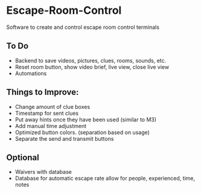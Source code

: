 # Escape-Room-Control
Software to create and control escape room control terminals

## To Do
- Backend to save videos, pictures, clues, rooms, sounds, etc. 
- Reset room button, show video brief, live view, close live view
- Automations

## Things to Improve:
- Change amount of clue boxes
- Timestamp for sent clues
- Put away hints once they have been used (similar to M3)
- Add manual time adjustment
- Optimized button colors. (separation based on usage)
- Separate the send and transmit buttons

## Optional
- Waivers with database
- Database for automatic escape rate allow for people, experienced, time, notes
